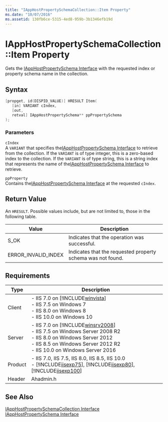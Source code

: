 ```yaml
---
title: "IAppHostPropertySchemaCollection::Item Property"
ms.date: "10/07/2016"
ms.assetid: 130fb6ce-5315-4ed8-959b-3b1346efb19d
---
```

# IAppHostPropertySchemaCollection::Item Property

Gets the [IAppHostPropertySchema Interface](../../web-development-reference/native-code-api-reference/iapphostpropertyschema-interface.md) with the requested index or property schema name in the collection.  
  
## Syntax  
  
```cpp  
[propget, id(DISPID_VALUE)] HRESULT Item(  
   [in] VARIANT cIndex,  
   [out,  
   retval] IAppHostPropertySchema** ppPropertySchema  
);  
```  
  
### Parameters  

 `cIndex`  
 A `VARIANT` that specifies the[IAppHostPropertySchema Interface](../../web-development-reference/native-code-api-reference/iapphostpropertyschema-interface.md) to retrieve from the collection. If the `VARIANT` is of type integer, this is a zero-based index to the collection. If the `VARIANT` is of type string, this is a string index that represents the name of the[IAppHostPropertySchema Interface](../../web-development-reference/native-code-api-reference/iapphostpropertyschema-interface.md) to retrieve.  
  
 `ppProperty`  
 Contains the[IAppHostPropertySchema Interface](../../web-development-reference/native-code-api-reference/iapphostpropertyschema-interface.md) at the requested `cIndex`.  
  
## Return Value  

 An `HRESULT`. Possible values include, but are not limited to, those in the following table.  
  
|Value|Description|  
|-----------|-----------------|  
|S_OK|Indicates that the operation was successful.|  
|ERROR_INVALID_INDEX|Indicates that the requested property schema was not found.|  
  
## Requirements  
  
|Type|Description|  
|----------|-----------------|  
|Client|-   IIS 7.0 on [!INCLUDE[winvista](../../wmi-provider/includes/winvista-md.md)]<br />-   IIS 7.5 on Windows 7<br />-   IIS 8.0 on Windows 8<br />-   IIS 10.0 on Windows 10|  
|Server|-   IIS 7.0 on [!INCLUDE[winsrv2008](../../wmi-provider/includes/winsrv2008-md.md)]<br />-   IIS 7.5 on Windows Server 2008 R2<br />-   IIS 8.0 on Windows Server 2012<br />-   IIS 8.5 on Windows Server 2012 R2<br />-   IIS 10.0 on Windows Server 2016|  
|Product|-   IIS 7.0, IIS 7.5, IIS 8.0, IIS 8.5, IIS 10.0<br />-   [!INCLUDE[iisexp75](../../web-development-reference/native-code-api-reference/includes/iisexp75-md.md)], [!INCLUDE[iisexp80](../../web-development-reference/native-code-api-reference/includes/iisexp80-md.md)], [!INCLUDE[iisexp100](../../web-development-reference/native-code-api-reference/includes/iisexp100-md.md)]|  
|Header|Ahadmin.h|  
  
## See Also  

 [IAppHostPropertySchemaCollection Interface](../../web-development-reference/native-code-api-reference/iapphostpropertyschemacollection-interface.md)   
 [IAppHostPropertySchema Interface](../../web-development-reference/native-code-api-reference/iapphostpropertyschema-interface.md)
